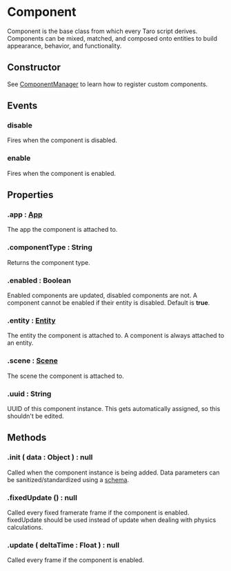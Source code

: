 # Component

Component is the base class from which every Taro script derives. Components can be mixed, matched, and composed onto entities to build appearance, behavior, and functionality.

## Constructor

See [ComponentManager](api/core/ComponentManager) to learn how to register custom components.

## Events

### disable
Fires when the component is disabled.

### enable
Fires when the component is enabled.

## Properties

### .<a>app</a> : <span class="param">[App](api/core/App)</span>
The app the component is attached to.

### .<a>componentType</a> : <span class="param">String</span>
Returns the component type.

### .<a>enabled</a> : <span class="param">Boolean</span>
Enabled components are updated, disabled components are not. A component cannot be enabled if their entity is disabled. Default is **true**.

### .<a>entity</a> : <span class="param">[Entity](api/core/Entity)</span>
The entity the component is attached to. A component is always attached to an entity.

### .<a>scene</a> : <span class="param">[Scene](api/core/Scene)</span>
The scene the component is attached to.

### .<a>uuid</a> : <span class="param">String</span>
UUID of this component instance. This gets automatically assigned, so this shouldn't be edited.

## Methods

### .<a>init</a> ( data : <span class="param">Object</span> ) : <span class="param">null</span>
Called when the component instance is being added. Data parameters can be sanitized/standardized using a [schema](api/core/ComponentManager?id=schema).

### .<a>fixedUpdate</a> () : <span class="param">null</span>
Called every fixed framerate frame if the component is enabled. fixedUpdate should be used instead of update when dealing with physics calculations.

### .<a>update</a> ( deltaTime : <span class="param">Float</span> ) : <span class="param">null</span>
Called every frame if the component is enabled.